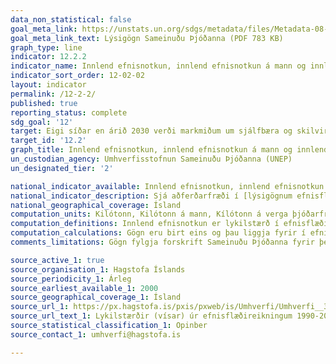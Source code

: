 ```yaml
---
data_non_statistical: false
goal_meta_link: https://unstats.un.org/sdgs/metadata/files/Metadata-08-04-02.pdf
goal_meta_link_text: Lýsigögn Sameinuðu Þjóðanna (PDF 783 KB)
graph_type: line
indicator: 12.2.2
indicator_name: Innlend efnisnotkun, innlend efnisnotkun á mann og innlend efnisnotkun miðað við verga landsframleiðslu.
indicator_sort_order: 12-02-02
layout: indicator
permalink: /12-2-2/
published: true
reporting_status: complete
sdg_goal: '12'
target: Eigi síðar en árið 2030 verði markmiðum um sjálfbæra og skilvirka nýtingu náttúruauðlinda náð.
target_id: '12.2'
graph_title: Innlend efnisnotkun, innlend efnisnotkun á mann og innlend efnisnotkun miðað við verga landsframleiðslu.
un_custodian_agency: Umhverfisstofnun Sameinuðu Þjóðanna (UNEP)
un_designated_tier: '2'

national_indicator_available: Innlend efnisnotkun, innlend efnisnotkun á mann og innlend efnisnotkun miðað við verga landsframleiðslu.
national_indicator_description: Sjá aðferðarfræði í [lýsigögnum efnisflæðireikninga](http://hagstofan.s3.amazonaws.com/media/public/2020/7e196e70-d038-43f8-9d9d-18f18ede6574.pdf)
national_geographical_coverage: Ísland
computation_units: Kilótonn, Kilótonn á mann, Kílótonn á verga þjóðarframleiðslu 
computation_definitions: Innlend efnisnotkun er lykilstærð í efnisflæðisreikningum og felur í sér upplýsingar um efnisnotkun innan hagkerfisins. 
computation_calculations: Gögn eru birt eins og þau liggja fyrir í efnisflæðisreikninum Hagstofu Íslands.
comments_limitations: Gögn fylgja forskrift Sameinuðu Þjóðanna fyrir þennan mælikvarða. Þessi mælikvarði var fundinn í samstarfi við sérfræðinga í málefninu.

source_active_1: true
source_organisation_1: Hagstofa Íslands
source_periodicity_1: Árleg
source_earliest_available_1: 2000
source_geographical_coverage_1: Ísland
source_url_1: https://px.hagstofa.is/pxis/pxweb/is/Umhverfi/Umhverfi__3_efnisflaedi__3_efnisflaedireikningar/UMH34050.px
source_url_text_1: Lykilstærðir (vísar) úr efnisflæðireikningum 1990-2017
source_statistical_classification_1: Opinber
source_contact_1: umhverfi@hagstofa.is

---
```

